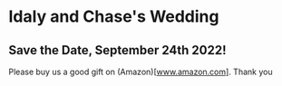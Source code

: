 # Idaly and Chase's Wedding

## Save the Date, September 24th 2022!

Please buy us a good gift on (Amazon)[www.amazon.com]. Thank you
